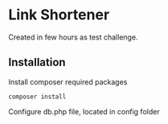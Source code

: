 # Link Shortener

Created in few hours as test challenge.

## Installation
Install composer required packages
```
composer install
```
Configure db.php file, located in config folder